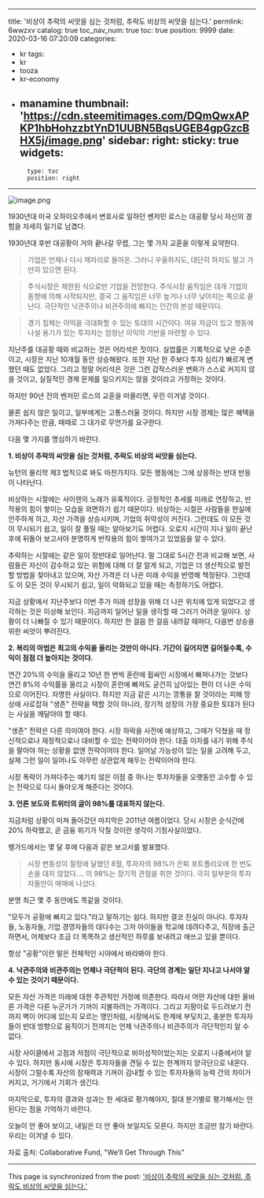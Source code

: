 
---
title: '비상이 추락의 씨앗을 심는 것처럼, 추락도 비상의 씨앗을 심는다.'
permlink: 6wwzxv
catalog: true
toc_nav_num: true
toc: true
position: 9999
date: 2020-03-16 07:20:09
categories:
- kr
tags:
- kr
- tooza
- kr-economy
- manamine
thumbnail: 'https://cdn.steemitimages.com/DQmQwxAPKP1hbHohzzbtYnD1UUBN5BqsUGEB4gpGzcBHX5j/image.png'
sidebar:
    right:
        sticky: true
widgets:
    -
        type: toc
        position: right
---


![image.png](https://cdn.steemitimages.com/DQmQwxAPKP1hbHohzzbtYnD1UUBN5BqsUGEB4gpGzcBHX5j/image.png)


1930년대 미국 오하이오주에서 변호사로 일하던 벤저민 로스는 대공황 당시 자신의 경험을 자세히 일기로 남겼다.


1930년대 후반 대공황이 거의 끝나갈 무렵, 그는 몇 가지 교훈을 이렇게 요약한다.


>기업은 언제나 다시 제자리로 돌아온. 그러니 우울하지도, 대단히 하지도 말고 가만히 있으면 된다.


>주식시장은 제한된 식으로만 기업을 전망한다. 주식시장 움직임은 대개 기업의 동향에 의해 시작되지만, 결국 그 움직임은 너무 높거나 너무 낮아지는 쪽으로 끝난다. 극단적인 낙관주의나 비관주의에 빠지는 인간의 본성 때문이다.


>경기 침체는 이익을 극대화할 수 있는 토대의 시간이다. 여유 자금이 있고 행동에 나설 용기가 있는 투자자는 엄청난 이익의 기반을 마련할 수 있다.


지난주를 대공황 때와 비교하는 것은 어리석은 짓이다. 실업률은 기록적으로 낮은 수준이고, 시장은 지난 10개월 동안 상승해왔다. 또한 지난 한 주보다 투자 심리가 빠르게 변했던 때도 없었다. 그리고 정말 어리석은 것은 그런 갑작스러운 변화가 스스로 커지지 않을 것이고, 실질적인 경제 문제를 일으키지는 않을 것이라고 가정하는 것이다.


하지만 90년 전의 벤저민 로스의 교훈을 떠올리면, 우린 이겨낼 것이다.


물론 쉽지 않은 일이고, 일부에게는 고통스러울 것이다. 하지만 시장 경제는 많은 혜택을 가져다주는 만큼, 때때로 그 대가로 무언가를 요구한다.


다음 몇 가지를 명심하기 바란다.


**1. 비상이 추락의 씨앗을 심는 것처럼, 추락도 비상의 씨앗을 심는다.**


뉴턴의 물리학 제3 법칙으로 봐도 마찬가지다. 모든 행동에는 그에 상응하는 반대 반응이 나타난다.


비상하는 시절에는 사이렌의 노래가 유혹적이다. 긍정적인 추세를 미래로 연장하고, 반작용의 힘이 쌓이는 모습을 외면하기 쉽기 때문이다. 비상하는 시절은 사람들을 현실에 안주하게 하고, 자산 가격을 상승시키며, 기업의 취약성이 커진다. 그런데도 이 모든 것이 무시되기 쉽고, 일이 잘 풀릴 때는 알아보기도 어렵다. 오로지 시간이 지나 일이 끝난 후에 뒤돌아 보고서야 분명하게 반작용의 힘이 쌓여가고 있었음을 알 수 있다.


추락하는 시절에는 같은 일이 정반대로 일어난다. 말 그대로 5시간 전과 비교해 보면, 사람들은 자신이 감수하고 있는 위험에 대해 더 잘 알게 되고, 기업은 더 생산적으로 발전할 방법을 찾아내고 있으며, 자산 가격은 더 나은 미래 수익을 반영해 책정된다. 그런데도 이 모든 것이 무시되기 쉽고, 일이 악화되고 있을 때는 측정하기도 어렵다.


지금 상황에서 지난주보다 이번 주가 미래 성장을 위해 더 나은 위치에 있게 되었다고 생각하는 것은 이상해 보인다. 지금까지 일어난 일을 생각할 때 그러기 어려운 일이다. 상황이 더 나빠질 수 있기 때문이다. 하지만 한 걸음 한 걸음 내려갈 때마다, 다음번 상승을 위한 씨앗이 뿌려진다.


**2. 복리의 마법은 최고의 수익을 올리는 것만이 아니다. 기간이 길어지면 길어질수록, 수익이 점점 더 높아지는 것이다.**


연간 20%의 수익을 올리고 10년 한 번씩 혼란에 휩싸인 시장에서 빠져나가는 것보다 연간 8%의 수익률을 올리고 시장이 혼란에 빠져도 굳건히 남아있는 편이 더 나은 수익으로 이어진다. 자명한 사실이다. 하지만 지금 같은 시기는 깡통을 찰 것이라는 피해 망상에 사로잡혀 "생존" 전략을 택할 것이 아니라, 장기적 성장의 가장 중요한 토대가 된다는 사실을 깨달아야 할 때다.


"생존" 전략은 다른 의미여야 한다. 시장 하락을 사전에 예상하고, 그때가 닥쳤을 때 정신적으로나 재정적으로나 대비할 수 있는 전략이어야 한다. 대출 이자를 내기 위해 주식을 팔아야 하는 상황을 없앤 전략이어야 한다. 일어날 가능성이 있는 일을 고려해 두고, 실제 그런 일이 일어나도 아무런 상관없게 해두는 전략이어야 한다.


시장 폭락이 가져다주는 예기치 않은 이점 중 하나는 투자자들을 오랫동안 고수할 수 있는 전략으로 다시 돌아오게 해준다는 것이다.


**3. 언론 보도와 트위터의 글이 98%를 대표하지 않는다.**


지금처럼 상황이 미쳐 돌아갔던 마지막은 2011년 여름이었다. 당시 시장은 순식간에 20% 하락했고, 곧 금융 위기가 닥칠 것이란 생각이 기정사실이었다.


뱅가드에서는 몇 달 후에 다음과 같은 보고서를 발표했다.


>시장 변동성이 절정에 달했던 8월, 투자자의 98%가 은퇴 포트폴리오에 한 번도 손을 대지 않았다.... 이 98%는 장기적 관점을 취한 것이다. 극히 일부분의 투자자들만이 매매에 나섰다.


분명 최근 몇 주 동안에도 똑같을 것이다.


"모두가 공황에 빠지고 있다."라고 말하기는 쉽다. 하지만 결코 진실이 아니다. 투자자들, 노동자들, 기업 경영자들의 대다수는 그저 아이들을 학교에 데려다주고, 직장에 출근하면서, 어제보다 조금 더 똑똑하고 생산적인 하루를 보내려고 애쓰고 있을 뿐이다.


항상 "공황"이란 말은 전체적인 시야에서 바라봐야 한다.


**4. 낙관주의와 비관주의는 언제나 극단적이 된다. 극단의 경계는 일단 지나고 나서야 알 수 있는 것이기 때문이다.**


모든 자산 가격은 미래에 대한 주관적인 가정에 의존한다. 따라서 어떤 자산에 대한 올바른 가격은 다른 누군가가 기꺼이 지불하려는 가격이다. 그리고 지팡이로 두드려보기 전까지 벽이 어디에 있는지 모르는 맹인처럼, 시장에서도 한계에 부딪치고, 충분한 투자자들이 반대 방향으로 움직이기 전까지는 언제 낙관주의나 비관주의가 극단적인지 알 수 없다.


시장 사이클에서 고점과 저점이 극단적으로 비이성적이었는지는 오로지 나중에서야 알 수 있다. 하지만 동시에 시장은 투자자들을 견딜 수 있는 한계까지 양극단으로 내몬다. 시장이 그럴수록 자산의 잠재력과 기꺼이 감내할 수 있는 투자자들의 능력 간의 차이가 커지고, 거기에서 기회가 생긴다.


마지막으로, 투자의 결과와 성과는 한 세대로 평가해야지, 절대 분기별로 평가해서는 안 된다는 점을 기억하기 바란다.


오늘이 안 좋아 보이고, 내일은 더 안 좋아 보일지도 모른다. 하지만 조금만 참기 바란다. 우리는 이겨낼 수 있다.


자료 출처: Collaborative Fund, "We’ll Get Through This"

- - -

This page is synchronized from the post: ['비상이 추락의 씨앗을 심는 것처럼, 추락도 비상의 씨앗을 심는다.'](https://steemit.com/@pius.pius/6wwzxv)
